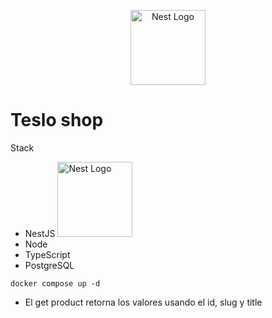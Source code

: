 <p align="center">
  <a href="http://nestjs.com/" target="blank"><img src="https://nestjs.com/img/logo-small.svg" width="120" alt="Nest Logo" /></a>
</p>

# Teslo shop

Stack

- NestJS <img src="https://nestjs.com/img/logo-small.svg" width="120" alt="Nest Logo" />
- Node
- TypeScript
- PostgreSQL

```
docker compose up -d
```

- El get product retorna los valores usando el id, slug y title
